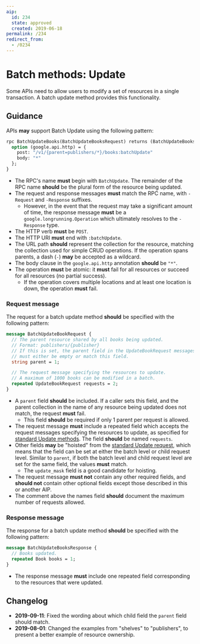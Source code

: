 ```yaml
---
aip:
  id: 234
  state: approved
  created: 2019-06-18
permalink: /234
redirect_from:
  - /0234
---
```


# Batch methods: Update

Some APIs need to allow users to modify a set of resources in a single
transaction. A batch update method provides this functionality.

## Guidance

APIs **may** support Batch Update using the following pattern:

```proto
rpc BatchUpdateBooks(BatchUpdateBooksRequest) returns (BatchUpdateBooksResponse) {
  option (google.api.http) = {
    post: "/v1/{parent=publishers/*}/books:batchUpdate"
    body: "*"
  };
}
```

- The RPC's name **must** begin with `BatchUpdate`. The remainder of the RPC
  name **should** be the plural form of the resource being updated.
- The request and response messages **must** match the RPC name, with
  `-Request` and `-Response` suffixes.
  - However, in the event that the request may take a significant amount of
    time, the response message **must** be a `google.longrunning.Operation`
    which ultimately resolves to the `-Response` type.
- The HTTP verb **must** be `POST`.
- The HTTP URI **must** end with `:batchUpdate`.
- The URL path **should** represent the collection for the resource, matching
  the collection used for simple CRUD operations. If the operation spans
  parents, a dash (`-`) **may** be accepted as a wildcard.
- The body clause in the `google.api.http` annotation **should** be `"*"`.
- The operation **must** be atomic: it **must** fail for all resources or
  succeed for all resources (no partial success).
  - If the operation covers multiple locations and at least one location is
    down, the operation **must** fail.

### Request message

The request for a batch update method **should** be specified with the
following pattern:

```proto
message BatchUpdateBookRequest {
  // The parent resource shared by all books being updated.
  // Format: publishers/{publisher}
  // If this is set, the parent field in the UpdateBookRequest messages
  // must either be empty or match this field.
  string parent = 1;

  // The request message specifying the resources to update.
  // A maximum of 1000 books can be modified in a batch.
  repeated UpdateBookRequest requests = 2;
}
```

- A `parent` field **should** be included. If a caller sets this field, and the
  parent collection in the name of any resource being updated does not match,
  the request **must** fail.
  - This field **should** be required if only 1 parent per request is allowed.
- The request message **must** include a repeated field which accepts the
  request messages specifying the resources to update, as specified for
  [standard Update methods][request-message]. The field **should** be named
  `requests`.
- Other fields **may** be "hoisted" from the [standard Update
  request][request-message], which means that the field can be set at either
  the batch level or child request level. Similar to `parent`, if both the
  batch level and child request level are set for the same field, the values
  **must** match.
  - The `update_mask` field is a good candidate for hoisting.
- The request message **must not** contain any other required fields, and
  **should not** contain other optional fields except those described in this
  or another AIP.
- The comment above the names field **should** document the maximum number of
  requests allowed.

### Response message

The response for a batch update method **should** be specified with the
following pattern:

```proto
message BatchUpdateBooksResponse {
  // Books updated.
  repeated Book books = 1;
}
```

- The response message **must** include one repeated field corresponding to the
  resources that were updated.

[request-message]: ./0134.md#request-message

## Changelog

- **2019-09-11**: Fixed the wording about which child field the `parent` field
  should match.
- **2019-08-01**: Changed the examples from "shelves" to "publishers", to
  present a better example of resource ownership.
